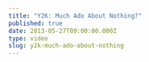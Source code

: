```yaml
---
title: "Y2K: Much Ado About Nothing?"
published: true
date: 2013-05-27T09:00:00.000Z
type: video
slug: y2k-much-ado-about-nothing
---
```

